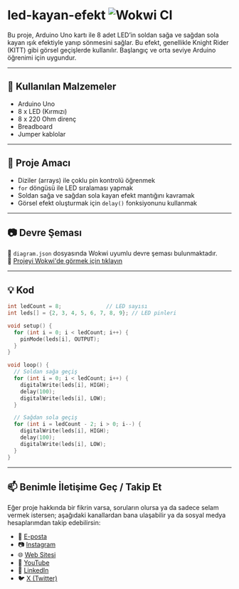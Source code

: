 # led-kayan-efekt ![Wokwi CI](https://github.com/robotdevre/karasimsek/actions/workflows/wokwi.yml/badge.svg)

Bu proje, Arduino Uno kartı ile 8 adet LED’in soldan sağa ve sağdan sola kayan ışık efektiyle yanıp sönmesini sağlar. Bu efekt, genellikle Knight Rider (KITT) gibi görsel geçişlerde kullanılır. Başlangıç ve orta seviye Arduino öğrenimi için uygundur.

---

## 🔧 Kullanılan Malzemeler

- Arduino Uno  
- 8 x LED (Kırmızı)  
- 8 x 220 Ohm direnç  
- Breadboard  
- Jumper kablolar  

---

## 🎯 Proje Amacı

- Diziler (arrays) ile çoklu pin kontrolü öğrenmek  
- `for` döngüsü ile LED sıralaması yapmak  
- Soldan sağa ve sağdan sola kayan efekt mantığını kavramak  
- Görsel efekt oluşturmak için `delay()` fonksiyonunu kullanmak  

---

## 📷 Devre Şeması

📁 `diagram.json` dosyasında Wokwi uyumlu devre şeması bulunmaktadır.  
🔗 [Projeyi Wokwi'de görmek için tıklayın](https://wokwi.com/projects/426609331783848961)

---

## 💡 Kod

```cpp
int ledCount = 8;              // LED sayısı
int leds[] = {2, 3, 4, 5, 6, 7, 8, 9}; // LED pinleri

void setup() {
  for (int i = 0; i < ledCount; i++) {
    pinMode(leds[i], OUTPUT);
  }
}

void loop() {
  // Soldan sağa geçiş
  for (int i = 0; i < ledCount; i++) {
    digitalWrite(leds[i], HIGH);
    delay(100);
    digitalWrite(leds[i], LOW);
  }

  // Sağdan sola geçiş
  for (int i = ledCount - 2; i > 0; i--) {
    digitalWrite(leds[i], HIGH);
    delay(100);
    digitalWrite(leds[i], LOW);
  }
}
``` 
---

## 📫 Benimle İletişime Geç / Takip Et

Eğer proje hakkında bir fikrin varsa, soruların olursa ya da sadece selam vermek istersen; aşağıdaki kanallardan bana ulaşabilir ya da sosyal medya hesaplarımdan takip edebilirsin:

- 📧 [E-posta](mailto:info@robotdevre.com)  
- 📷 [Instagram](https://www.instagram.com/robotdevre/)  
- 🌐 [Web Sitesi](https://robotdevre.com/)  
- 🎥 [YouTube](https://www.youtube.com/@robotdevre)  
- 💼 [LinkedIn](https://www.linkedin.com/in/ugur-kerim-sirke/)  
- 🐦 [X (Twitter)](https://x.com/robotdevre)
